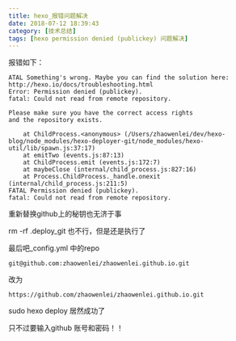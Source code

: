 ```yaml
---
title: hexo_报错问题解决
date: 2018-07-12 18:39:43
category: [技术总结]
tags: [hexo permission denied (publickey) 问题解决]
---
```


报错如下：
```
ATAL Something's wrong. Maybe you can find the solution here: http://hexo.io/docs/troubleshooting.html
Error: Permission denied (publickey).
fatal: Could not read from remote repository.

Please make sure you have the correct access rights
and the repository exists.

    at ChildProcess.<anonymous> (/Users/zhaowenlei/dev/hexo-blog/node_modules/hexo-deployer-git/node_modules/hexo-util/lib/spawn.js:37:17)
    at emitTwo (events.js:87:13)
    at ChildProcess.emit (events.js:172:7)
    at maybeClose (internal/child_process.js:827:16)
    at Process.ChildProcess._handle.onexit (internal/child_process.js:211:5)
FATAL Permission denied (publickey).
fatal: Could not read from remote repository.

```

重新替换github上的秘钥也无济于事

rm -rf .deploy_git 也不行，但是还是执行了

最后吧_config.yml 中的repo
```
git@github.com:zhaowenlei/zhaowenlei.github.io.git
```
改为
```
https://github.com/zhaowenlei/zhaowenlei.github.io.git
```

sudo hexo deploy 居然成功了

只不过要输入github 账号和密码！！